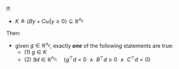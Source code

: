 If:
- $K \triangleq \{By+C \omega | y\geq 0\} \subseteq \mathbb{R}^{n_{z}}$

Then:
- given $g\in \mathbb{R}^{n_{z}}$, exactly ***one*** of the following statements are true:
	- (1) $g\in K$
	- (2) $\exists d\in \mathbb{R}^{n_{z}}: \quad \{g^{\top}d<0 ~~\wedge~~ B^{\top}d\geq0 ~~\wedge~~ C^{\top}d=0\}$




